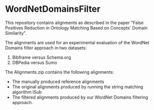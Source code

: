 # WordNetDomainsFilter

This repository contains alignments as described in the paper "False Positives Reduction in Ontology Matching Based on Concepts' Domain Similarity". 

The alignments are used for an experimental evaluation of the WordNet Domains filter approach in two datasets:
1. Bibframe versus Schema.org
2. DBPedia versus Sumo

The Alignments.zip contains the following alignments:
* The manually produced reference alignments
* The original alignments produced by running the string matching algorithm ISub
* The filtered alignments produced by our WordNet Domains filtering approach.


